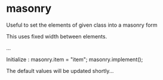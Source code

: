 masonry
=======

Useful to set the elements of given class into a masonry form

This uses fixed width between elements.

<div class="js-masonry" >
  <div class="item"></div>
  <div class="item"></div>
  ...
</div>

Initialize :
masonry.item = "item";
masonry.implement();

The default values will be updated shortly...
